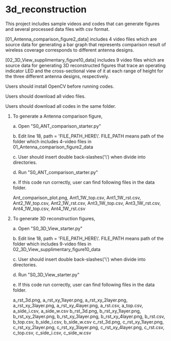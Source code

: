 # 3d_reconstruction
This project includes sample videos and codes that can generate figures and several processed data files with csv format.

[01_Antenna_comparison_figure2_data] includes 4 video files which are source data for generating a bar graph that represents comparison result of wireless coverage corresponds to different antenna designs.

[02_3D_View_supplimentary_figure10_data] includes 9 video files which are source data for generating 3D reconstructed figures that trace an operating indicator LED and the cross-sectional view of it at each range of height for the three different antenna designs, respectively.


Users should install OpenCV before running codes.

Users should download all video files.

Users should download all codes in the same folder.


1. To generate a Antenna comparison figure,

	a. Open "S0_ANT_comparison_starter.py"
  
	b. Edit line 18, path = 'FILE_PATH_HERE\\'. FILE_PATH means path of the folder which includes 4-video files in 01_Antenna_comparison_figure2_data
  
  	c. User should insert double back-slashes('\\') when divide into directories.
  
  	d. Run "S0_ANT_comparison_starter.py"
  
  	e. If this code run correctly, user can find following files in the data folder.
	
     Ant_comparison_plot.png, Ant1_1W_top.csv, Ant1_1W_rst.csv, Ant2_1W_top.csv, Ant2_1W_rst.csv, Ant3_1W_top.csv, Ant3_1W_rst.csv, Ant4_1W_top.csv, Ant4_1W_rst.csv
  
	
2. To generate 3D reconstruction figures,

  	a. Open "S0_3D_View_starter.py"
  
  	b. Edit line 18, path = 'FILE_PATH_HERE\\'. FILE_PATH means path of the folder which includes 9-video files in 02_3D_View_supplimentary_figure10_data
  
  	c. User should insert double back-slashes('\\') when divide into directories.
  
  	d. Run "S0_3D_View_starter.py"
  
  	e. If this code run correctly, user can find following files in the data folder.
	
     a_rst_3d.png, a_rst_xy_1layer.png, a_rst_xy_2layer.png, a_rst_xy_3layer.png, a_rst_xy_4layer.png, a_rst.csv, a_top.csv, a_side_i.csv, a_side_w.csv
     b_rst_3d.png, b_rst_xy_1layer.png, b_rst_xy_2layer.png, b_rst_xy_3layer.png, b_rst_xy_4layer.png, b_rst.csv, b_top.csv, b_side_i.csv, b_side_w.csv
     c_rst_3d.png, c_rst_xy_1layer.png, c_rst_xy_2layer.png, c_rst_xy_3layer.png, c_rst_xy_4layer.png, c_rst.csv, c_top.csv, c_side_i.csv, c_side_w.csv
